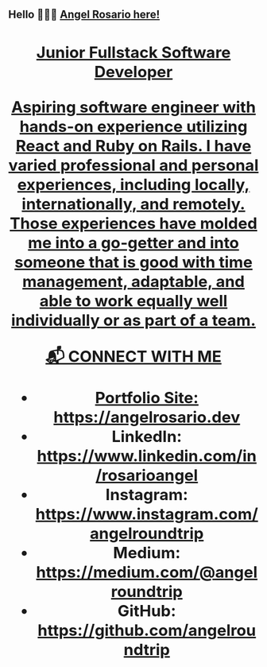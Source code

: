 <h2>Hello 🙋🏽‍♂️ <b><a href="https://angelrosario.dev">Angel Rosario</b> here!<h2>

<header>Junior Fullstack Software Developer<header>

Aspiring software engineer with hands-on experience utilizing React and Ruby on Rails. I have varied professional and personal experiences, including locally, internationally, and remotely. Those experiences have molded me into a go-getter and into someone that is good with time management, adaptable, and able to work equally well individually or as part of a team.

📬 CONNECT WITH ME
- Portfolio Site: https://angelrosario.dev
- LinkedIn: https://www.linkedin.com/in/rosarioangel
- Instagram: https://www.instagram.com/angelroundtrip
- Medium: https://medium.com/@angelroundtrip
- GitHub: https://github.com/angelroundtrip


<!--
**angelroundtrip/angelroundtrip** is a ✨ _special_ ✨ repository because its `README.md` (this file) appears on your GitHub profile.

Here are some ideas to get you started:

- 🔭 I’m currently working on ...
- 🌱 I’m currently learning ...
- 👯 I’m looking to collaborate on ...
- 🤔 I’m looking for help with ...
- 💬 Ask me about ...
- 📫 How to reach me: ...
- 😄 Pronouns: ...
- ⚡ Fun fact: ...
-->
